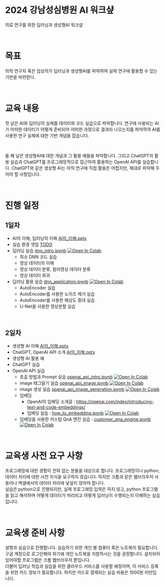 # 2024 강남성심병원 AI 워크샾

의료 연구를 위한 딥러닝과 생성형AI 워크샾

<br>

# 목표

의학 연구자 혹은 임상의가 딥러닝과 생성형AI를 파악하여 실제 연구에 활용할 수 있는 기반을 마련한다.

<br>

# 교육 내용

첫 날은 AI와 딥러닝의 실체를 데이터와 코드 실습으로 파악합니다. 
연구에 사용되는 AI가 어떠한 데이터가 어떻게 준비되어 어떠한 과정으로 결과라 나오는지를 파악하여 AI를 사용한 연구 실체에 대한 기반 개념을 잡습니다.

<br>

둘 째 날은 생성형AI에 대한 개념과 그 활용 예들을 파악합니다.
그리고 ChatGPT의 활용 실습과 ChatGPT를 프로그래밍적으로 접근하여 활용하는 OpenAI API를 실습합니다.
ChatGPT와 같은 생성형 AI는 아직 연구에 직접 활용은 어렵지만, 제대로 파악해 두어야 할 사항입니다.

<br>

# 진행 일정

## 1일차

- AI의 이해, 딥러닝의 이해 [AI의_이해.pptx](AI의_이해.pptx)
- 실습 환경 셋업 [TODO]()
- 딥러닝 실습 [dnn_intro.ipynb](material/dnn_intro.ipynb) [![Open In Colab](https://colab.research.google.com/assets/colab-badge.svg)](https://colab.research.google.com/github/dhrim/2024_kangnam_hallym_workshop/blob/main/material/dnn_intro.ipynb)
    - 최소 DNN 코드 실습
    - 영상 데이터의 이해
    - 영상 데이터 분류, 컬러영상 데이터 분류
    - 영상 데이터 회귀
- 딥러닝 활용 실습 [dnn_application.ipynb](material/dnn_application.ipynb) [![Open In Colab](https://colab.research.google.com/assets/colab-badge.svg)](https://colab.research.google.com/github/dhrim/2024_kangnam_hallym_workshop/blob/main/material/dnn_application.ipynb)
    - AutoEncoder 실습
    - AutoEncoder를 사용한 노이즈 제거 실습
    - AutoEncoder를 사용한 해상도 증대 실습
    - U-Net을 사용한 영상분할 실습


<br>

## 2일차
- 생성형 AI 이해 [AI의_이해.pptx](AI의_이해.pptx)
- ChatGPT, OpenAI API 소개 [AI의_이해.pptx](AI의_이해.pptx)
- 생성형 AI 활용 예
- ChatGPT 실습
- OpenAI API 실습
    - 호출 방법과 Prompt 실습 [openai_api_intro.ipynb](material/openai_api_intro.ipynb) [![Open In Colab](https://colab.research.google.com/assets/colab-badge.svg)](https://colab.research.google.com/github/dhrim/2024_kangnam_hallym_workshop/blob/main/material/openai_api_intro.ipynb)
    - image 태그달기 실습 [openai_api_image.ipynb](material/openai_api_image.ipynb) [![Open In Colab](https://colab.research.google.com/assets/colab-badge.svg)](https://colab.research.google.com/github/dhrim/2024_kangnam_hallym_workshop/blob/main/material/openai_api_image.ipynb)
    - image 생성 실습 [openai_api_image_generation.ipynb](material/openai_api_image_generation.ipynb) [![Open In Colab](https://colab.research.google.com/assets/colab-badge.svg)](https://colab.research.google.com/github/dhrim/2024_kangnam_hallym_workshop/blob/main/material/openai_api_image_generation.ipynb)
    - 임베딩
        - OpenAI의 임베딩 소개글 : https://openai.com/index/introducing-text-and-code-embeddings/
        - 임베딩 실습 : [how_to_embedding.ipynb](material/how_to_embedding.ipynb) [![Open In Colab](https://colab.research.google.com/assets/colab-badge.svg)](https://colab.research.google.com/github/dhrim/2024_kangnam_hallym_workshop/blob/main/material/how_to_embedding.ipynb)
    - 임베딩을 사용한 커스텀 QnA 엔진 실습 : [customer_qna_engine.ipynb](material/customer_qna_engine.ipynb) [![Open In Colab](https://colab.research.google.com/assets/colab-badge.svg)](https://colab.research.google.com/github/dhrim/2024_kangnam_hallym_workshop/blob/main/material/customer_qna_engine.ipynb)

<br>

# 교육생 사전 요구 사항
프로그래밍에 대한 경험이 전혀 없는 분들을 대상으로 합니다.
프로그래밍이나 python, 데이터 처리에 대한 사전 지식을 요구하지 않습니다.
하지만 크롬과 같은 웹브라우저 사용이나 엑셀에서의 데이터 처리에 낯설지 않아야 합니다.
<br>
실습은 python으로 진행되지만, 실제 프로그래밍 입력은 하지 않고, python 프로그램을 읽고 해석하며 어떻게 데이터가 처리되고 어떻게 딥러닝이 수행되는지 이해하는 실습입니다.

<br>

# 교육생 준비 사항

설명과 실습으로 진행합니다. 실습하기 위한 개인 별 컴퓨터 혹은 노트북이 필요합니다. 구글 계정으로 로그인해야 하기에 개인 노트북을 지참하시는 것을 권장합니다. 
설치되어 있어야할 프로그램은 크롬 웹브라우저 뿐입니다.
<br>
더불어 딥러닝 학습과 실습을 위한 클라우드 서비스를 사용할 예정이며, 이 서비스 등록을 위한 카드 정보가 필요합니다.
하지만 카드로 결제되는 실습 비용은 1000원 미만입니다.

